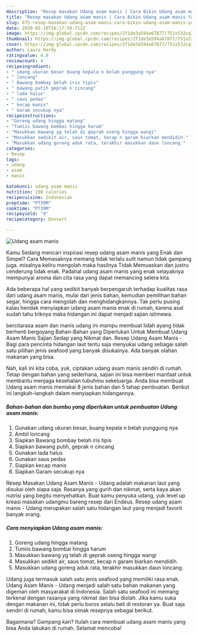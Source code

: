 ```yaml
---
description: "Resep masakan Udang asam manis | Cara Bikin Udang asam manis Yang Enak dan Simpel"
title: "Resep masakan Udang asam manis | Cara Bikin Udang asam manis Yang Enak dan Simpel"
slug: 675-resep-masakan-udang-asam-manis-cara-bikin-udang-asam-manis-yang-enak-dan-simpel
date: 2020-05-10T16:17:50.712Z
image: https://img-global.cpcdn.com/recipes/2f1de3a594a67877/751x532cq70/udang-asam-manis-foto-resep-utama.jpg
thumbnail: https://img-global.cpcdn.com/recipes/2f1de3a594a67877/751x532cq70/udang-asam-manis-foto-resep-utama.jpg
cover: https://img-global.cpcdn.com/recipes/2f1de3a594a67877/751x532cq70/udang-asam-manis-foto-resep-utama.jpg
author: Laura Hardy
ratingvalue: 4.8
reviewcount: 4
recipeingredient:
- " udang ukuran besar buang kepala n belah punggung nya"
- " loncang"
- " Bawang bombay belah iris tipis"
- " bawang putih geprak n cincang"
- " lada halus"
- " saus pedas"
- " kecap manis"
- " Garam secukup nya"
recipeinstructions:
- "Goreng udang hingga matang"
- "Tumiis bawang bombai hingga harum"
- "Masukkan bawang yg telah di geprak oseng hingga wangi"
- "Masukkan sedikit air, saus tomat, kecap n garam biarkan mendidih."
- "Masukkan udang goreng aduk rata, terakhir masukkan daun loncang."
categories:
- Resep
tags:
- udang
- asam
- manis

katakunci: udang asam manis 
nutrition: 198 calories
recipecuisine: Indonesian
preptime: "PT39M"
cooktime: "PT39M"
recipeyield: "4"
recipecategory: Dessert

---
```



![Udang asam manis](https://img-global.cpcdn.com/recipes/2f1de3a594a67877/751x532cq70/udang-asam-manis-foto-resep-utama.jpg)

Kamu Sedang mencari inspirasi resep udang asam manis yang Enak dan Simpel? Cara Memasaknya memang tidak terlalu sulit namun tidak gampang juga. misalnya keliru mengolah maka hasilnya Tidak Memuaskan dan justru cenderung tidak enak. Padahal udang asam manis yang enak selayaknya mempunyai aroma dan cita rasa yang dapat memancing selera kita.

Ada beberapa hal yang sedikit banyak berpengaruh terhadap kualitas rasa dari udang asam manis, mulai dari jenis bahan, kemudian pemilihan bahan segar, hingga cara mengolah dan menghidangkannya. Tak perlu pusing kalau hendak menyiapkan udang asam manis enak di rumah, karena asal sudah tahu triknya maka hidangan ini dapat menjadi sajian istimewa.

bercitarasa asam dan manis udang ini mampu membuat lidah ayang tidak berhenti bergoyang Bahan-Bahan yang Diperlukan Untuk Membuat Udang Asam Manis Sajian Sedap yang Nikmat dan. Resep Udang Asam Manis - Bagi para pencinta hidangan laut tentu saja menyukai udang sebagai salah satu pilihan jenis seafood yang banyak disukainya. Ada banyak olahan makanan yang bisa.


Nah, kali ini kita coba, yuk, ciptakan udang asam manis sendiri di rumah. Tetap dengan bahan yang sederhana, sajian ini bisa memberi manfaat untuk membantu menjaga kesehatan tubuhmu sekeluarga. Anda bisa membuat Udang asam manis memakai 8 jenis bahan dan 5 tahap pembuatan. Berikut ini langkah-langkah dalam menyiapkan hidangannya.

<!--inarticleads1-->

##### Bahan-bahan dan bumbu yang diperlukan untuk pembuatan Udang asam manis:

1. Gunakan  udang ukuran besar, buang kepala n belah punggung nya
1. Ambil  loncang
1. Siapkan  Bawang bombay belah iris tipis
1. Siapkan  bawang putih, geprak n cincang
1. Gunakan  lada halus
1. Gunakan  saus pedas
1. Siapkan  kecap manis
1. Siapkan  Garam secukup nya


Resep Masakan Udang Asam Manis - Udang adalah makanan laut yang disukai oleh siapa saja. Rasanya yang gurih dan nikmat, serta kaya akan nutrisi yang begitu menyehatkan. Buat kamu penyuka udang, yuk level up kreasi masakan udangmu bareng resep dari Endeus. Resep udang asam manis - Udang merupakan salah satu hidangan laut yang menjadi favorit banyak orang. 

<!--inarticleads2-->

##### Cara menyiapkan Udang asam manis:

1. Goreng udang hingga matang
1. Tumiis bawang bombai hingga harum
1. Masukkan bawang yg telah di geprak oseng hingga wangi
1. Masukkan sedikit air, saus tomat, kecap n garam biarkan mendidih.
1. Masukkan udang goreng aduk rata, terakhir masukkan daun loncang.


Udang juga termasuk salah satu jenis seafood yang memiliki rasa enak. Udang Asam Manis - Udang menjadi salah satu bahan makanan yang digemari oleh masyarakat di Indonesia. Salah satu seafood ini memang terkenal dengan rasanya yang nikmat dan bisa diolah. Jika kamu suka dengan makanan ini, tidak perlu boros selalu beli di restoran ya. Buat saja sendiri di rumah, kamu bisa simak resepnya sebagai berikut. 

Bagaimana? Gampang kan? Itulah cara membuat udang asam manis yang bisa Anda lakukan di rumah. Selamat mencoba!
